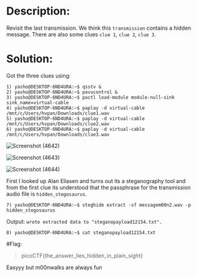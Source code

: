 # Description:
Revisit the last transmission. We think this `transmission` contains a hidden message. There are also some clues `clue 1`, `clue 2`, `clue 3`.
# Solution:
Got the three clues using:
```
1) yasho@DESKTOP-6ND4URA:~$ qsstv &
2) yasho@DESKTOP-6ND4URA:~$ pavucontrol &
3) yasho@DESKTOP-6ND4URA:~$ pactl load-module module-null-sink sink_name=virtual-cable
4) yasho@DESKTOP-6ND4URA:~$ paplay -d virtual-cable /mnt/c/Users/hvpan/Downloads/clue1.wav
5) yasho@DESKTOP-6ND4URA:~$ paplay -d virtual-cable /mnt/c/Users/hvpan/Downloads/clue2.wav
6) yasho@DESKTOP-6ND4URA:~$ paplay -d virtual-cable /mnt/c/Users/hvpan/Downloads/clue3.wav
```
![Screenshot (4642)](https://github.com/user-attachments/assets/b16576bf-b98e-43fd-831f-29dff8cb9a3d)

![Screenshot (4643)](https://github.com/user-attachments/assets/66bf7971-238f-4f19-93cd-eaf52182baad)

![Screenshot (4644)](https://github.com/user-attachments/assets/24377cd9-395d-425c-8653-8010a6963e95)

First I looked up Alan Eliasen and turns out its a steganography tool and from the first clue its understood that the passphrase for the transmission audio file is `hidden_stegosaurus`.

```
7) yasho@DESKTOP-6ND4URA:~$ steghide extract -sf messagem00n2.wav -p hidden_stegosaurus
```
Output: `wrote extracted data to "steganopayload12154.txt".`
```
8) yasho@DESKTOP-6ND4URA:~$ cat steganopayload12154.txt
```
#Flag:
>picoCTF{the_answer_lies_hidden_in_plain_sight}

Easyyy but m00nwalks are always fun
